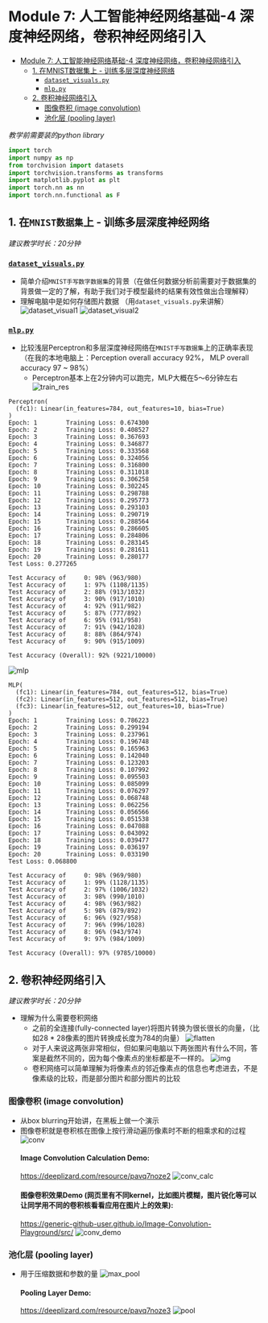 # Module 7: 人工智能神经网络基础-4 深度神经网络，卷积神经网络引入

- [Module 7: 人工智能神经网络基础-4 深度神经网络，卷积神经网络引入](#module-7-人工智能神经网络基础-4-深度神经网络卷积神经网络引入)
  - [1. 在MNIST数据集上 - 训练多层深度神经网络](#1-在mnist数据集上---训练多层深度神经网络)
    - [`dataset_visuals.py`](#dataset_visualspy)
    - [`mlp.py`](#mlppy)
  - [2. 卷积神经网络引入](#2-卷积神经网络引入)
    - [图像卷积 (image convolution)](#图像卷积-image-convolution)
    - [池化层 (pooling layer)](#池化层-pooling-layer)

*教学前需要装的python library*

```python
import torch
import numpy as np
from torchvision import datasets
import torchvision.transforms as transforms
import matplotlib.pyplot as plt
import torch.nn as nn
import torch.nn.functional as F
```



## 1. 在`MNIST数据集`上 - 训练多层深度神经网络

*建议教学时长：20分钟*

### [`dataset_visuals.py`](/Module7/dataset_visual.py)
- 简单介绍`MNIST手写数字数据集`的背景（在做任何数据分析前需要对于数据集的背景做一定的了解，有助于我们对于模型最终的结果有效性做出合理解释）
- 理解电脑中是如何存储图片数据 （用`dataset_visuals.py`来讲解）
![dataset_visual1](/Module7/img/dataset_visual_1.png)
![dataset_visual2](/Module7/img/dataset_visual_2.png)

### [`mlp.py`](/Module7/mlp.py)

- 比较浅层Perceptron和多层深度神经网络在`MNIST手写数据集`上的正确率表现（在我的本地电脑上：Perception overall accuracy 92%， MLP overall accuracy 97 ~ 98%）
  - Perceptron基本上在2分钟内可以跑完，MLP大概在5～6分钟左右
  ![train_res](/Module7/img/perceptron_test.jpeg)
```
Perceptron(
  (fc1): Linear(in_features=784, out_features=10, bias=True)
)
Epoch: 1        Training Loss: 0.674300
Epoch: 2        Training Loss: 0.408527
Epoch: 3        Training Loss: 0.367693
Epoch: 4        Training Loss: 0.346877
Epoch: 5        Training Loss: 0.333568
Epoch: 6        Training Loss: 0.324056
Epoch: 7        Training Loss: 0.316800
Epoch: 8        Training Loss: 0.311018
Epoch: 9        Training Loss: 0.306258
Epoch: 10       Training Loss: 0.302245
Epoch: 11       Training Loss: 0.298788
Epoch: 12       Training Loss: 0.295773
Epoch: 13       Training Loss: 0.293103
Epoch: 14       Training Loss: 0.290719
Epoch: 15       Training Loss: 0.288564
Epoch: 16       Training Loss: 0.286605
Epoch: 17       Training Loss: 0.284806
Epoch: 18       Training Loss: 0.283145
Epoch: 19       Training Loss: 0.281611
Epoch: 20       Training Loss: 0.280177
Test Loss: 0.277265

Test Accuracy of     0: 98% (963/980)
Test Accuracy of     1: 97% (1108/1135)
Test Accuracy of     2: 88% (913/1032)
Test Accuracy of     3: 90% (917/1010)
Test Accuracy of     4: 92% (911/982)
Test Accuracy of     5: 87% (777/892)
Test Accuracy of     6: 95% (911/958)
Test Accuracy of     7: 91% (942/1028)
Test Accuracy of     8: 88% (864/974)
Test Accuracy of     9: 90% (915/1009)

Test Accuracy (Overall): 92% (9221/10000)
```


![mlp](/Module7/img/mlp_test.png)
```
MLP(
  (fc1): Linear(in_features=784, out_features=512, bias=True)
  (fc2): Linear(in_features=512, out_features=512, bias=True)
  (fc3): Linear(in_features=512, out_features=10, bias=True)
)
Epoch: 1        Training Loss: 0.786223
Epoch: 2        Training Loss: 0.299194
Epoch: 3        Training Loss: 0.237961
Epoch: 4        Training Loss: 0.196748
Epoch: 5        Training Loss: 0.165963
Epoch: 6        Training Loss: 0.142040
Epoch: 7        Training Loss: 0.123203
Epoch: 8        Training Loss: 0.107992
Epoch: 9        Training Loss: 0.095503
Epoch: 10       Training Loss: 0.085099
Epoch: 11       Training Loss: 0.076297
Epoch: 12       Training Loss: 0.068748
Epoch: 13       Training Loss: 0.062256
Epoch: 14       Training Loss: 0.056566
Epoch: 15       Training Loss: 0.051538
Epoch: 16       Training Loss: 0.047088
Epoch: 17       Training Loss: 0.043092
Epoch: 18       Training Loss: 0.039477
Epoch: 19       Training Loss: 0.036197
Epoch: 20       Training Loss: 0.033190
Test Loss: 0.068800

Test Accuracy of     0: 98% (969/980)
Test Accuracy of     1: 99% (1128/1135)
Test Accuracy of     2: 97% (1006/1032)
Test Accuracy of     3: 98% (990/1010)
Test Accuracy of     4: 98% (963/982)
Test Accuracy of     5: 98% (879/892)
Test Accuracy of     6: 96% (927/958)
Test Accuracy of     7: 96% (996/1028)
Test Accuracy of     8: 96% (943/974)
Test Accuracy of     9: 97% (984/1009)

Test Accuracy (Overall): 97% (9785/10000)
```





## 2. 卷积神经网络引入

*建议教学时长：20分钟*


- 理解为什么需要卷积网络
  - 之前的全连接(fully-connected layer)将图片转换为很长很长的向量，（比如28 * 28像素的图片转换成长度为784的向量）
    ![flatten](/Module7/img/flattened.png)
  - 对于人来说这两张非常相似，但如果问电脑以下两张图片有什么不同，答案是截然不同的，因为每个像素点的坐标都是不一样的。
    ![img](/Module7/img/what_comp_sees.png)
  - 卷积网络可以简单理解为将像素点的邻近像素点的信息也考虑进去，不是像素级的比较，而是部分图片和部分图片的比较

### 图像卷积 (image convolution)
- 从box blurring开始讲，在黑板上做一个演示
- 图像卷积就是卷积核在图像上按行滑动遍历像素时不断的相乘求和的过程
    ![conv](/Module7/img/convolution.gif)
    #### Image Convolution Calculation Demo:
    https://deeplizard.com/resource/pavq7noze2
    ![conv_calc](img/conv_calc.png)
    #### 图像卷积效果Demo (网页里有不同kernel，比如图片模糊，图片锐化等可以让同学用不同的卷积核看看应用在图片上的效果):
    https://generic-github-user.github.io/Image-Convolution-Playground/src/
    ![conv_demo](img/conv_demo.png)

### 池化层 (pooling layer)
- 用于压缩数据和参数的量
  ![max_pool](img/max_pool.gif)
    #### Pooling Layer Demo:
    https://deeplizard.com/resource/pavq7noze3
    ![pool](img/maxpool.png)